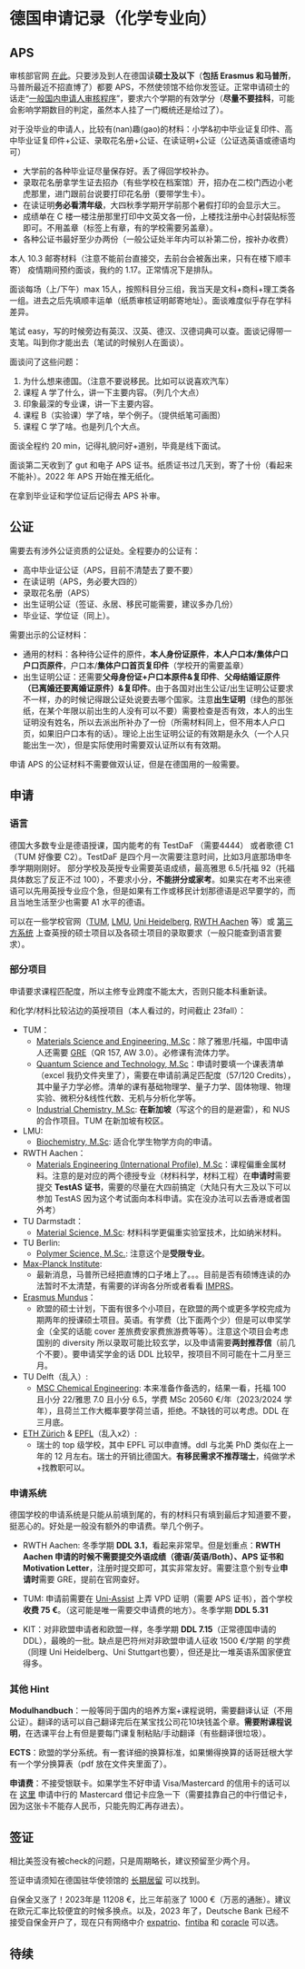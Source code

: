 # 德国申请记录（化学专业向）

## APS

审核部官网 [在此](https://www.aps.org.cn/zh/)。只要涉及到人在德国读**硕士及以下**（**包括 Erasmus 和马普所**，马普所最近不招直博了）都要 APS，不然使领馆不给你发签证。正常申请硕士的话走“[一般国内申请人审核程序](https://www.aps.org.cn/zh/verfahren-und-services-deutschland/chinaverfahren)”，要求六个学期的有效学分（**尽量不要挂科**，可能会影响学期数目的判定，虽然本人挂了一门概统还是给过了）。

对于没毕业的申请人，比较有(nan)趣(gao)的材料：小学&初中毕业证复印件、高中毕业证复印件+公证、录取花名册+公证、在读证明+公证（公证选英语或德语均可）

- 大学前的各种毕业证尽量保存好。丢了得回学校补办。
- 录取花名册拿学生证去招办（有些学校在档案馆）开，招办在二校门西边小老虎那里，进门跟前台说要打印花名册（要带学生卡）。
- 在读证明**务必看清年级**，大四秋季学期开学前那个暑假打印的会显示大三。
- 成绩单在 C 楼一楼注册那里打印中文英文各一份，上楼找注册中心封袋贴标签即可。不用盖章（标签上有章，有的学校需要另盖章）。
- 各种公证书最好至少办两份（一般公证处半年内可以补第二份，按补办收费）

本人 10.3 邮寄材料（注意不能前台直接交，去前台会被轰出来，只有在楼下顺丰寄）
疫情期间预约面谈，我约的 1.17。正常情况下是排队。

面谈每场（上/下午）max 15人，按照科目分三组，我当天是文科+商科+理工类各一组。进去之后先填顺丰运单（纸质审核证明邮寄地址）。面谈难度似乎存在学科差异。

笔试 easy，写的时候旁边有英汉、汉英、德汉、汉德词典可以查。面谈记得带一支笔。叫到你才能出去（笔试的时候别人在面谈）。

面谈问了这些问题：

1. 为什么想来德国。（注意不要说移民。比如可以说喜欢汽车）
2. 课程 A 学了什么，讲一下主要内容。（列几个大点）
3. 印象最深的专业课，讲一下主要内容。
4. 课程 B（实验课）学了啥，举个例子。（提供纸笔可画图）
5. 课程 C 学了啥。也是列几个大点。

面谈全程约 20 min，记得礼貌问好+道别，毕竟是线下面试。

面谈第二天收到了 gut 和电子 APS 证书。纸质证书过几天到，寄了十份（看起来不能补）。2022 年 APS 开始在推无纸化。

在拿到毕业证和学位证后记得去 APS 补审。

## 公证

需要去有涉外公证资质的公证处。全程要办的公证有：

- 高中毕业证公证（APS，目前不清楚去了要不要）
- 在读证明（APS，务必要大四的）
- 录取花名册（APS）
- 出生证明公证（签证、永居、移民可能需要，建议多办几份）
- 毕业证、学位证（同上）。

需要出示的公证材料：

- 通用的材料：各种待公证件的原件，**本人身份证原件**，**本人户口本/集体户口户口页原件**，户口本/**集体户口首页复印件**（学校开的需要盖章）
- 出生证明公证：还需要**父母身份证+户口本原件&复印件**、**父母结婚证原件（已离婚还要离婚证原件）&复印件**。由于各国对出生公证/出生证明公证要求不一样，办的时候记得跟公证处说要去哪个国家。注意**出生证明**（绿色的那张纸，在某个年限以前出生的人没有可以不要）需要检查是否有效，本人的出生证明没有姓名，所以去派出所补办了一份（所需材料同上，但不用本人户口页，如果旧户口本有的话）。理论上出生证明公证的有效期是永久（一个人只能出生一次），但是实际使用时需要双认证所以有有效期。

申请 APS 的公证材料不需要做双认证，但是在德国用的一般需要。

## 申请

### 语言

德国大多数专业是德语授课，国内能考的有 TestDaF （需要4444） 或者歌德 C1（TUM 好像要 C2）。TestDaF 是四个月一次需要注意时间，比如3月底那场申冬季学期刚刚好。
部分学校及英授专业需要英语成绩，最高雅思 6.5/托福 92（托福具体数忘了反正不过 100），不要求小分，**不能拼分或家考**。如果实在考不出来德语可以先用英授专业应个急，但是如果有工作或移民计划那德语是迟早要学的，而且当地生活至少也需要 A1 水平的德语。

可以在一些学校官网（[TUM](https://www.tum.de/en/studies/degree-programs#languageProficiency=4), [LMU](https://www.lmu.de/en/study/all-degrees-and-programs/international-degree-programs/index.html#st_link_list__master), [Uni Heidelberg](https://www.uni-heidelberg.de/en/study/fields-of-study/master), [RWTH Aachen](https://www.rwth-aachen.de/go/id/csei/lidx/1) 等）或 [第三方系统](https://programs.studying-in-germany.org/master-degree/?language=english) 上查英授的硕士项目以及各硕士项目的录取要求（一般只能查到语言要求）。

### 部分项目

申请要求课程匹配度，所以主修专业跨度不能太大，否则只能本科重新读。

和化学/材料比较沾边的英授项目（本人看过的，时间截止 23fall）：

- TUM：
  - [Materials Science and Engineering, M.Sc](https://www.tum.de/en/studies/degree-programs/detail/materials-science-and-engineering-master-of-science-msc)：除了雅思/托福，中国申请人还需要 [GRE](https://www.tum.de/en/studies/application/application-info-portal/special-conditions-for-certain-countries/)（QR 157, AW 3.0）。必修课有流体力学。
  - [Quantum Science and Technology, M.Sc](https://www.ph.tum.de/academics/msc/qst/apply/?language=en)：申请时要填一个课表清单（excel 我扔文件夹里了），需要在申请前满足匹配度（57/120 Credits），其中量子力学必修。清单的课有基础物理学、量子力学、固体物理、物理实验、微积分&线性代数、无机与分析化学等。
  - [Industrial Chemistry, M.Sc](https://www.tum.de/en/studies/degree-programs/detail/industrial-chemistry-master-of-science-msc/): **在新加坡**（写这个的目的是避雷），和 NUS 的合作项目。TUM 在新加坡有校区。
- LMU:
  - [Biochemistry, M.Sc](https://www.genzentrum.uni-muenchen.de/study-program/master/index.html): 适合化学生物学方向的申请。
- RWTH Aachen：
  - [Materials Engineering (International Profile), M.Sc](https://www.rwth-aachen.de/cms/root/studium/Vor-dem-Studium/Studiengaenge/Liste-Aktuelle-Studiengaenge/Studiengangbeschreibung/~omse/Materials-Engineering-M-Sc/)：课程偏重金属材料。注意的是对应的两个德授专业（材料科学，材料工程）在**申请时**需要提交 **TestAS 证书**，需要的尽量在大四前搞定（大陆只有大三及以下可以参加 TestAS 因为这个考试面向本科申请。实在没办法可以去香港或者国外考）
- TU Darmstadt：
  - [Material Science, M.Sc](https://www.tu-darmstadt.de/studieren/studieninteressierte/studienangebot_studiengaenge/studiengang_183552.de.jsp): 材料科学更偏重实验室技术，比如纳米材料。
- TU Berlin: 
  - [Polymer Science, M.Sc.](https://www.tu.berlin/en/studying/study-programs/all-programs-offered/study-course/polymer-science-m-sc): 注意这个是**受限专业**。
- [Max-Planck Institute](https://www.mpg.de/institute): 
  - 最新消息，马普所已经把直博的口子堵上了。。。目前是否有硕博连读的办法暂时不太清楚，有需要的详询各分所或者看看 [IMPRS](https://www.imprs-cms.mpg.de/)。
- [Erasmus Mundus](https://www.eacea.ec.europa.eu/scholarships/erasmus-mundus-catalogue_en)：
  - 欧盟的硕士计划，下面有很多个小项目，在欧盟的两个或更多学校完成为期两年的授课硕士项目。英语。有学费（比下面两个少）但是可以申奖学金（全奖的话能 cover 差旅费安家费旅游费等等）。注意这个项目会考虑国别的 diversity 所以录取可能比较玄学，以及申请需要**两封推荐信**（前几个不要）。要申请奖学金的话 DDL 比较早，按项目不同可能在十二月至三月。
- TU Delft（乱入）:
  - [MSC Chemical Engineering](https://www.tudelft.nl/en/education/programmes/masters/chemical-engineering/msc-chemical-engineering/): 本来准备作备选的，结果一看，托福 100 且小分 22/雅思 7.0 且小分 6.5，学费 MSc 20560 €/年（2023/2024 学年），且荷兰工作大概率要学荷兰语，拒绝。不缺钱的可以考虑。DDL 在三月底。
- [ETH Zürich](https://ethz.ch/en.html) & [EPFL](https://www.epfl.ch/en/)（乱入x2）:
  - 瑞士的 top 级学校，其中 EPFL 可以申直博。ddl 与北美 PhD 类似在上一年的 12 月左右。瑞士的开销比德国大。**有移民需求不推荐瑞士**，纯做学术+找教职可以。

### 申请系统

德国学校的申请系统是只能从前填到尾的，有的材料只有填到最后才知道要不要，挺恶心的。好处是一般没有额外的申请费。举几个例子。

- RWTH Aachen: 冬季学期 **DDL 3.1**，看起来非常早。但是划重点：**RWTH Aachen 申请的时候不需要提交外语成绩（德语/英语/Both）、APS 证书和 Motivation Letter**，注册时提交即可，其实非常友好。需要注意个别专业**申请时**需要 GRE，提前在官网查好。

- TUM: 申请前需要在 [Uni-Assist](https://www.uni-assist.de/) 上弄 VPD 证明（需要 APS 证书），首个学校 **收费 75 €**。（这可能是唯一需要交申请费的地方）。冬季学期 **DDL 5.31**

- KIT：对非欧盟申请者和欧盟一样，冬季学期 **DDL 7.15**（正常德国申请的 DDL），最晚的一批。缺点是巴符州对非欧盟申请人征收 1500 €/学期 的学费（同理 Uni Heidelberg、Uni Stuttgart也要），但还是比一堆英语系国家便宜得多。

### 其他 Hint

**Modulhandbuch**：一般等同于国内的培养方案+课程说明，需要翻译认证（不用公证）。翻译的话可以自己翻译完后在某宝找公司花10块钱盖个章。**需要附课程说明**，在选课平台上有但是要每门课复制粘贴/手动翻译（有些翻译很垃圾）。

**ECTS**：欧盟的学分系统。有一套详细的换算标准，如果懒得换算的话哥廷根大学有一个学分换算表（pdf 放在文件夹里面了）。

**申请费**：不接受银联卡。如果学生不好申请 Visa/Mastercard 的信用卡的话可以在 [这里](https://cloud.bankofchina.com/sh/api/net/common/url/adr?id=kuajinggomastercard) 申请中行的 Mastercard 借记卡应急一下（需要挂靠自己的中行借记卡，因为这张卡不能存人民币，只能先购汇再存进去）。

## 签证

相比美签没有被check的问题，只是周期略长，建议预留至少两个月。

签证申请须知在德国驻华使领馆的 [长期居留](https://china.diplo.de/cn-zh/service/visa-einreise/nationales-visum/1345434) 可以找到。

自保金又涨了！2023年是 11208 €，比三年前涨了 1000 €（万恶的通胀）。建议在欧元汇率比较便宜的时候多换点。以及，2023 年了，Deutsche Bank 已经不接受自保金开户了，现在只有网络中介
[expatrio](https://www.expatrio.com/)、[fintiba](https://www.fintiba.com/) 和 [coracle](https://www.coracle.de/) 可以选。

## 待续

